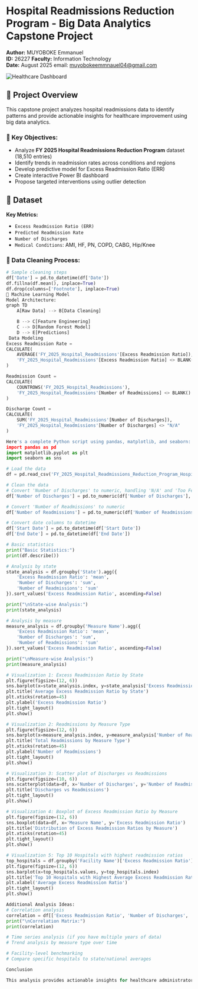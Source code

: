 # Hospital Readmissions Reduction Program - Big Data Analytics Capstone Project  

**Author:** MUYOBOKE Emmanuel  
**ID:** 26227
**Faculty:** Information Technology  
**Date:** August 2025
email: muyobokeemmnauel04@gmail.com


![Healthcare Dashboard](https://via.placeholder.com/800x400?text=Hospital+Readmissions+Dashboard)  

## 📌 Project Overview  
This capstone project analyzes hospital readmissions data to identify patterns and provide actionable insights for healthcare improvement using big data analytics.

### 🎯 Key Objectives:
- Analyze **FY 2025 Hospital Readmissions Reduction Program** dataset (18,510 entries)
- Identify trends in readmission rates across conditions and regions
- Develop predictive model for Excess Readmission Ratio (ERR)
- Create interactive Power BI dashboard
- Propose targeted interventions using outlier detection

## 📂 Dataset
**Key Metrics:**
- `Excess Readmission Ratio (ERR)`
- `Predicted Readmission Rate`  
- `Number of Discharges`  
- `Medical Conditions`: AMI, HF, PN, COPD, CABG, Hip/Knee  

### 🧹 Data Cleaning Process:
```python
# Sample cleaning steps
df['Date'] = pd.to_datetime(df['Date'])
df.fillna(df.mean(), inplace=True)
df.drop(columns=['Footnote'], inplace=True)
🤖 Machine Learning Model
Model Architecture:
graph TD
    A[Raw Data] --> B[Data Cleaning]                 

    B --> C[Feature Engineering]
    C --> D[Random Forest Model]
    D --> E[Predictions]
 Data Modeling
Excess Readmission Rate = 
CALCULATE(
    AVERAGE('FY_2025_Hospital_Readmissions'[Excess Readmission Ratio]),
    'FY_2025_Hospital_Readmissions'[Excess Readmission Ratio] <> BLANK()
)

Readmission Count = 
CALCULATE(
    COUNTROWS('FY_2025_Hospital_Readmissions'),
    'FY_2025_Hospital_Readmissions'[Number of Readmissions] <> BLANK()
)

Discharge Count = 
CALCULATE(
    SUM('FY_2025_Hospital_Readmissions'[Number of Discharges]),
    'FY_2025_Hospital_Readmissions'[Number of Discharges] <> "N/A"
)

Here's a complete Python script using pandas, matplotlib, and seaborn:
import pandas as pd
import matplotlib.pyplot as plt
import seaborn as sns

# Load the data
df = pd.read_csv('FY_2025_Hospital_Readmissions_Reduction_Program_Hospital.csv')

# Clean the data
# Convert 'Number of Discharges' to numeric, handling 'N/A' and 'Too Few to Report'
df['Number of Discharges'] = pd.to_numeric(df['Number of Discharges'], errors='coerce')

# Convert 'Number of Readmissions' to numeric
df['Number of Readmissions'] = pd.to_numeric(df['Number of Readmissions'], errors='coerce')

# Convert date columns to datetime
df['Start Date'] = pd.to_datetime(df['Start Date'])
df['End Date'] = pd.to_datetime(df['End Date'])

# Basic statistics
print("Basic Statistics:")
print(df.describe())

# Analysis by state
state_analysis = df.groupby('State').agg({
    'Excess Readmission Ratio': 'mean',
    'Number of Discharges': 'sum',
    'Number of Readmissions': 'sum'
}).sort_values('Excess Readmission Ratio', ascending=False)

print("\nState-wise Analysis:")
print(state_analysis)

# Analysis by measure
measure_analysis = df.groupby('Measure Name').agg({
    'Excess Readmission Ratio': 'mean',
    'Number of Discharges': 'sum',
    'Number of Readmissions': 'sum'
}).sort_values('Excess Readmission Ratio', ascending=False)

print("\nMeasure-wise Analysis:")
print(measure_analysis)

# Visualization 1: Excess Readmission Ratio by State
plt.figure(figsize=(12, 6))
sns.barplot(x=state_analysis.index, y=state_analysis['Excess Readmission Ratio'])
plt.title('Average Excess Readmission Ratio by State')
plt.xticks(rotation=45)
plt.ylabel('Excess Readmission Ratio')
plt.tight_layout()
plt.show()

# Visualization 2: Readmissions by Measure Type
plt.figure(figsize=(12, 6))
sns.barplot(x=measure_analysis.index, y=measure_analysis['Number of Readmissions'])
plt.title('Total Readmissions by Measure Type')
plt.xticks(rotation=45)
plt.ylabel('Number of Readmissions')
plt.tight_layout()
plt.show()

# Visualization 3: Scatter plot of Discharges vs Readmissions
plt.figure(figsize=(10, 6))
sns.scatterplot(data=df, x='Number of Discharges', y='Number of Readmissions', hue='State')
plt.title('Discharges vs Readmissions')
plt.tight_layout()
plt.show()

# Visualization 4: Boxplot of Excess Readmission Ratio by Measure
plt.figure(figsize=(12, 6))
sns.boxplot(data=df, x='Measure Name', y='Excess Readmission Ratio')
plt.title('Distribution of Excess Readmission Ratios by Measure')
plt.xticks(rotation=45)
plt.tight_layout()
plt.show()

# Visualization 5: Top 10 Hospitals with highest readmission ratios
top_hospitals = df.groupby('Facility Name')['Excess Readmission Ratio'].mean().sort_values(ascending=False).head(10)
plt.figure(figsize=(12, 6))
sns.barplot(x=top_hospitals.values, y=top_hospitals.index)
plt.title('Top 10 Hospitals with Highest Average Excess Readmission Ratios')
plt.xlabel('Average Excess Readmission Ratio')
plt.tight_layout()
plt.show()

Additional Analysis Ideas:
# Correlation analysis
correlation = df[['Excess Readmission Ratio', 'Number of Discharges', 'Number of Readmissions']].corr()
print("\nCorrelation Matrix:")
print(correlation)

# Time series analysis (if you have multiple years of data)
# Trend analysis by measure type over time

# Facility-level benchmarking
# Compare specific hospitals to state/national averages

Conclusion

This analysis provides actionable insights for healthcare administrators to reduce preventable readmissions. By focusing on high-impact measures and learning from top performers, healthcare systems can improve patient outcomes while reducing costs associated with unnecessary readmissions.



